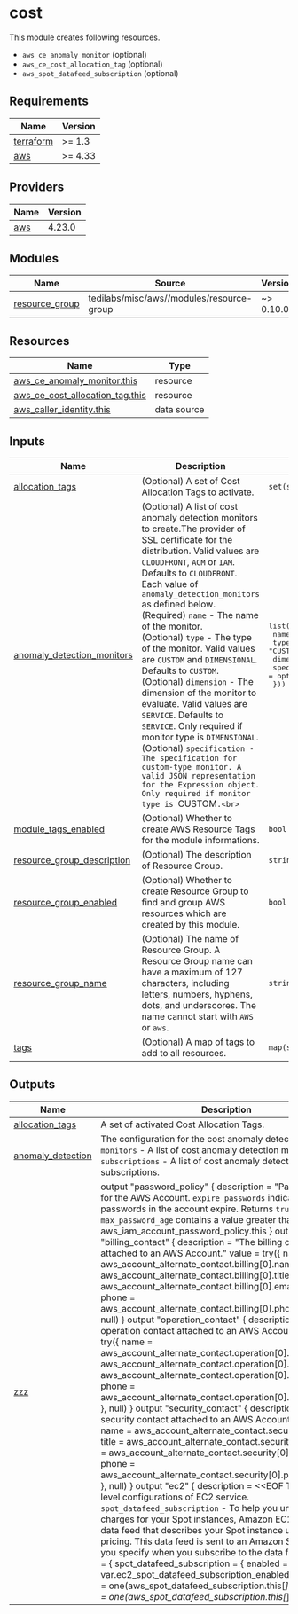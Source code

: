 # cost

This module creates following resources.

- `aws_ce_anomaly_monitor` (optional)
- `aws_ce_cost_allocation_tag` (optional)
- `aws_spot_datafeed_subscription` (optional)

<!-- BEGINNING OF PRE-COMMIT-TERRAFORM DOCS HOOK -->
## Requirements

| Name | Version |
|------|---------|
| <a name="requirement_terraform"></a> [terraform](#requirement\_terraform) | >= 1.3 |
| <a name="requirement_aws"></a> [aws](#requirement\_aws) | >= 4.33 |

## Providers

| Name | Version |
|------|---------|
| <a name="provider_aws"></a> [aws](#provider\_aws) | 4.23.0 |

## Modules

| Name | Source | Version |
|------|--------|---------|
| <a name="module_resource_group"></a> [resource\_group](#module\_resource\_group) | tedilabs/misc/aws//modules/resource-group | ~> 0.10.0 |

## Resources

| Name | Type |
|------|------|
| [aws_ce_anomaly_monitor.this](https://registry.terraform.io/providers/hashicorp/aws/latest/docs/resources/ce_anomaly_monitor) | resource |
| [aws_ce_cost_allocation_tag.this](https://registry.terraform.io/providers/hashicorp/aws/latest/docs/resources/ce_cost_allocation_tag) | resource |
| [aws_caller_identity.this](https://registry.terraform.io/providers/hashicorp/aws/latest/docs/data-sources/caller_identity) | data source |

## Inputs

| Name | Description | Type | Default | Required |
|------|-------------|------|---------|:--------:|
| <a name="input_allocation_tags"></a> [allocation\_tags](#input\_allocation\_tags) | (Optional) A set of Cost Allocation Tags to activate. | `set(string)` | `[]` | no |
| <a name="input_anomaly_detection_monitors"></a> [anomaly\_detection\_monitors](#input\_anomaly\_detection\_monitors) | (Optional) A list of cost anomaly detection monitors to create.The provider of SSL certificate for the distribution. Valid values are `CLOUDFRONT`, `ACM` or `IAM`. Defaults to `CLOUDFRONT`. Each value of `anomaly_detection_monitors` as defined below.<br>    (Required) `name` - The name of the monitor.<br>    (Optional) `type` - The type of the monitor. Valid values are `CUSTOM` and `DIMENSIONAL`. Defaults to `CUSTOM`.<br>    (Optional) `dimension` - The dimension of the monitor to evaluate. Valid values are `SERVICE`. Defaults to `SERVICE`. Only required if monitor type is `DIMENSIONAL`.<br>    (Optional) `specification - The specification for custom-type monitor. A valid JSON representation for the Expression object. Only required if monitor type is `CUSTOM`.<br>` | <pre>list(object({<br>    name          = string<br>    type          = optional(string, "CUSTOM")<br>    dimension     = optional(string, "SERVICE")<br>    specification = optional(string, "")<br>  }))</pre> | `[]` | no |
| <a name="input_module_tags_enabled"></a> [module\_tags\_enabled](#input\_module\_tags\_enabled) | (Optional) Whether to create AWS Resource Tags for the module informations. | `bool` | `true` | no |
| <a name="input_resource_group_description"></a> [resource\_group\_description](#input\_resource\_group\_description) | (Optional) The description of Resource Group. | `string` | `"Managed by Terraform."` | no |
| <a name="input_resource_group_enabled"></a> [resource\_group\_enabled](#input\_resource\_group\_enabled) | (Optional) Whether to create Resource Group to find and group AWS resources which are created by this module. | `bool` | `true` | no |
| <a name="input_resource_group_name"></a> [resource\_group\_name](#input\_resource\_group\_name) | (Optional) The name of Resource Group. A Resource Group name can have a maximum of 127 characters, including letters, numbers, hyphens, dots, and underscores. The name cannot start with `AWS` or `aws`. | `string` | `""` | no |
| <a name="input_tags"></a> [tags](#input\_tags) | (Optional) A map of tags to add to all resources. | `map(string)` | `{}` | no |

## Outputs

| Name | Description |
|------|-------------|
| <a name="output_allocation_tags"></a> [allocation\_tags](#output\_allocation\_tags) | A set of activated Cost Allocation Tags. |
| <a name="output_anomaly_detection"></a> [anomaly\_detection](#output\_anomaly\_detection) | The configuration for the cost anomaly detection.<br>    `monitors` - A list of cost anomaly detection monitors.<br>    `subscriptions` - A list of cost anomaly detection subscriptions. |
| <a name="output_zzz"></a> [zzz](#output\_zzz) | output "password\_policy" { description = "Password Policy for the AWS Account. `expire_passwords` indicates whether passwords in the account expire. Returns `true` if `max_password_age` contains a value greater than 0." value       = aws\_iam\_account\_password\_policy.this }  output "billing\_contact" { description = "The billing contact attached to an AWS Account." value = try({ name  = aws\_account\_alternate\_contact.billing[0].name title = aws\_account\_alternate\_contact.billing[0].title email = aws\_account\_alternate\_contact.billing[0].email\_address phone = aws\_account\_alternate\_contact.billing[0].phone\_number }, null) }  output "operation\_contact" { description = "The operation contact attached to an AWS Account." value = try({ name  = aws\_account\_alternate\_contact.operation[0].name title = aws\_account\_alternate\_contact.operation[0].title email = aws\_account\_alternate\_contact.operation[0].email\_address phone = aws\_account\_alternate\_contact.operation[0].phone\_number }, null) }  output "security\_contact" { description = "The security contact attached to an AWS Account." value = try({ name  = aws\_account\_alternate\_contact.security[0].name title = aws\_account\_alternate\_contact.security[0].title email = aws\_account\_alternate\_contact.security[0].email\_address phone = aws\_account\_alternate\_contact.security[0].phone\_number }, null) }  output "ec2" { description = <<EOF The account-level configurations of EC2 service. `spot_datafeed_subscription` - To help you understand the charges for your Spot instances, Amazon EC2 provides a data feed that describes your Spot instance usage and pricing. This data feed is sent to an Amazon S3 bucket that you specify when you subscribe to the data feed. EOF value = { spot\_datafeed\_subscription = { enabled = var.ec2\_spot\_datafeed\_subscription\_enabled s3 = { bucket = one(aws\_spot\_datafeed\_subscription.this[*].bucket) prefix = one(aws\_spot\_datafeed\_subscription.this[*].prefix) } } } } |
<!-- END OF PRE-COMMIT-TERRAFORM DOCS HOOK -->
